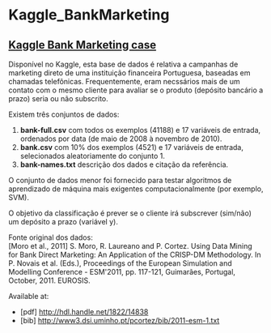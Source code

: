 # Kaggle_BankMarketing
## [Kaggle Bank Marketing case](https://www.kaggle.com/datasets/abdelazizsami/bank-marketing/data)

Disponível no Kaggle, esta base de dados é relativa a campanhas de marketing direto de uma instituição financeira Portuguesa, baseadas em chamadas telefônicas. Frequentemente, eram necssários mais de um contato com o mesmo cliente para avaliar se o produto (depósito bancário a prazo) seria ou não subscrito.

Existem três conjuntos de dados:
1) **bank-full.csv** com todos os exemplos (41188) e 17 variáveis de entrada, ordenados por data (de maio de 2008 à novembro de 2010).
2) **bank.csv** com 10% dos exemplos (4521) e 17 variáveis de entrada, selecionados aleatoriamente do conjunto 1.
3) **bank-names.txt** descrição dos dados e citação da referência.

O conjunto de dados menor foi fornecido para testar algoritmos de aprendizado de máquina mais exigentes computacionalmente (por exemplo, SVM).

O objetivo da classificação é prever se o cliente irá subscrever (sim/não) um depósito a prazo (variável y).

Fonte original dos dados:\
[Moro et al., 2011] S. Moro, R. Laureano and P. Cortez. Using Data Mining for Bank Direct Marketing: An Application of the CRISP-DM Methodology. 
  In P. Novais et al. (Eds.), Proceedings of the European Simulation and Modelling Conference - ESM'2011, pp. 117-121, Guimarães, Portugal, October, 2011. EUROSIS.

Available at:
* [pdf] http://hdl.handle.net/1822/14838
* [bib] http://www3.dsi.uminho.pt/pcortez/bib/2011-esm-1.txt
